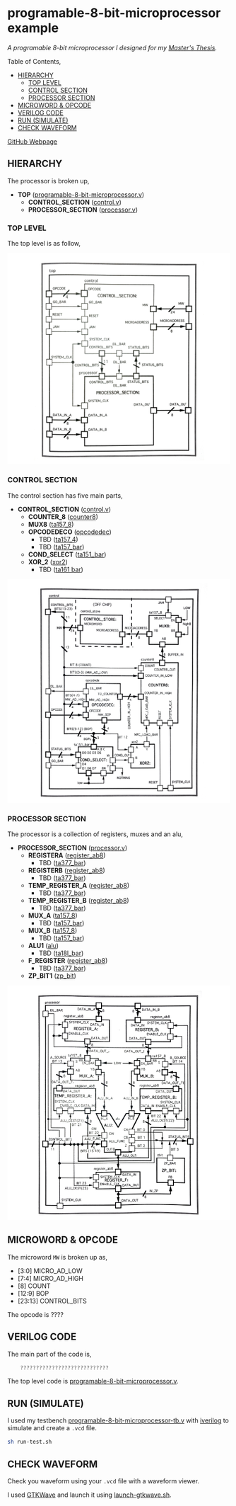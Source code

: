 # programable-8-bit-microprocessor example

_A programable 8-bit microprocessor I designed for my
[Master's Thesis](https://github.com/JeffDeCola/my-masters-thesis)._

Table of Contents,

* [HIERARCHY](https://github.com/JeffDeCola/my-systemverilog-examples/tree/master/systems/microprocessors/programable-8-bit-microprocessor#hierarchy)
  * [TOP LEVEL](https://github.com/JeffDeCola/my-systemverilog-examples/tree/master/systems/microprocessors/programable-8-bit-microprocessor#top-level)
  * [CONTROL SECTION](https://github.com/JeffDeCola/my-systemverilog-examples/tree/master/systems/microprocessors/programable-8-bit-microprocessor#control-section)
  * [PROCESSOR SECTION](https://github.com/JeffDeCola/my-systemverilog-examples/tree/master/systems/microprocessors/programable-8-bit-microprocessor#processor-section)
* [MICROWORD & OPCODE](https://github.com/JeffDeCola/my-systemverilog-examples/tree/master/systems/microprocessors/programable-8-bit-microprocessor#microword--opcode)
* [VERILOG CODE](https://github.com/JeffDeCola/my-systemverilog-examples/tree/master/systems/microprocessors/programable-8-bit-microprocessor#verilog-code)
* [RUN (SIMULATE)](https://github.com/JeffDeCola/my-systemverilog-examples/tree/master/systems/microprocessors/programable-8-bit-microprocessor#run-simulate)
* [CHECK WAVEFORM](https://github.com/JeffDeCola/my-systemverilog-examples/tree/master/systems/microprocessors/programable-8-bit-microprocessor#check-waveform)

[GitHub Webpage](https://jeffdecola.github.io/my-systemverilog-examples/)

## HIERARCHY

The processor is broken up,

* **TOP**
  ([programable-8-bit-microprocessor.v](https://github.com/JeffDeCola/my-systemverilog-examples/blob/master/systems/microprocessors/programable-8-bit-microprocessor/programable-8-bit-microprocessor.v))
  * **CONTROL_SECTION**
    ([control.v](https://github.com/JeffDeCola/my-systemverilog-examples/blob/master/systems/microprocessors/programable-8-bit-microprocessor/control/control.v))
  * **PROCESSOR_SECTION**
    ([processor.v](https://github.com/JeffDeCola/my-systemverilog-examples/blob/master/systems/microprocessors/programable-8-bit-microprocessor/processor/processor.v))

### TOP LEVEL

The top level is as follow,

![Figure-L.1-Top-Level-Block-Diagram-of-the-8-bit-Microprocessor.jpg](https://github.com/JeffDeCola/my-masters-thesis/blob/master/appendices/appendix-l/figures/Figure-L.1-Top-Level-Block-Diagram-of-the-8-bit-Microprocessor.jpg)

### CONTROL SECTION

The control section has five main parts,

* **CONTROL_SECTION**
  ([control.v](https://github.com/JeffDeCola/my-systemverilog-examples/blob/master/systems/microprocessors/programable-8-bit-microprocessor/control/control.v))
  * **COUNTER_8**
    ([counter8](https://github.com/JeffDeCola/my-systemverilog-examples/blob/master/systems/microprocessors/programable-8-bit-microprocessor/core-parts/counter8.v))
  * **MUX8**
    ([ta157_8](https://github.com/JeffDeCola/my-systemverilog-examples/blob/master/systems/microprocessors/programable-8-bit-microprocessor/core-parts/ta157_8.v))
  * **OPCODEDECO**
    ([opcodedec](https://github.com/JeffDeCola/my-systemverilog-examples/blob/master/systems/microprocessors/programable-8-bit-microprocessor/opcode/opcodedec.v))
    * TBD
      ([ta157_4]())
    * TBD
      ([ta157_bar]())
  * **COND_SELECT**
    ([ta151_bar](https://github.com/JeffDeCola/my-systemverilog-examples/blob/master/systems/microprocessors/programable-8-bit-microprocessor/core-parts/ta151_bar.v))
  * **XOR_2**
    ([xor2](https://github.com/JeffDeCola/my-systemverilog-examples/blob/master/systems/microprocessors/programable-8-bit-microprocessor/core-parts/xor2.v))
    * TBD
      ([ta161 bar]())

![Figure-L.2-Control-Block-of-the-8-bit-Microprocessor.jpg](https://github.com/JeffDeCola/my-masters-thesis/blob/master/appendices/appendix-l/figures/Figure-L.2-Control-Block-of-the-8-bit-Microprocessor.jpg)

### PROCESSOR SECTION

The processor is a collection of registers, muxes and an alu,

* **PROCESSOR_SECTION**
  ([processor.v](https://github.com/JeffDeCola/my-systemverilog-examples/blob/master/systems/microprocessors/programable-8-bit-microprocessor/processor/processor.v))
  * **REGISTERA**
    ([register_ab8](https://github.com/JeffDeCola/my-systemverilog-examples/blob/master/systems/microprocessors/programable-8-bit-microprocessor/core-parts/register_ab8.v))
    * TBD
      ([ta377_bar]())
  * **REGISTERB**
    ([register_ab8](https://github.com/JeffDeCola/my-systemverilog-examples/blob/master/systems/microprocessors/programable-8-bit-microprocessor/core-parts/register_ab8.v))
    * TBD
      ([ta377_bar]())
  * **TEMP_REGISTER_A**
    ([register_ab8](https://github.com/JeffDeCola/my-systemverilog-examples/blob/master/systems/microprocessors/programable-8-bit-microprocessor/core-parts/register_ab8.v))
    * TBD
        ([ta377_bar]())
  * **TEMP_REGISTER_B**
    ([register_ab8](https://github.com/JeffDeCola/my-systemverilog-examples/blob/master/systems/microprocessors/programable-8-bit-microprocessor/core-parts/register_ab8.v))
    * TBD
      ([ta377_bar]())
  * **MUX_A**
    ([ta157_8](https://github.com/JeffDeCola/my-systemverilog-examples/blob/master/systems/microprocessors/programable-8-bit-microprocessor/core-parts/ta157_8.v))
    * TBD
      ([ta157_bar]())
  * **MUX_B**
      ([ta157_8](https://github.com/JeffDeCola/my-systemverilog-examples/blob/master/systems/microprocessors/programable-8-bit-microprocessor/core-parts/ta157_8.v))
    * TBD
      ([ta157_bar]())
  * **ALU1**
    ([alu]())
    * TBD
      ([ta18l_bar]())
  * **F_REGISTER**
    ([register_ab8](https://github.com/JeffDeCola/my-systemverilog-examples/blob/master/systems/microprocessors/programable-8-bit-microprocessor/core-parts/register_ab8.v))
    * TBD
      ([ta377_bar]())
  * **ZP_BIT1**
    ([zp_bit]())

![Figure-L.3-Processor-Block-of-the-8-bit-Microprocessor.jpg](https://github.com/JeffDeCola/my-masters-thesis/blob/master/appendices/appendix-l/figures/Figure-L.3-Processor-Block-of-the-8-bit-Microprocessor.jpg)

## MICROWORD & OPCODE

The microword `MW` is broken up as,

* [3:0] MICRO_AD_LOW
* [7:4] MICRO_AD_HIGH
* [8] COUNT
* [12:9] BOP
* [23:13] CONTROL_BITS

The opcode is ????

## VERILOG CODE

The main part of the code is,

```verilog
    ????????????????????????????
```

The top level code is
[programable-8-bit-microprocessor.v](programable-8-bit-microprocessor.v).

## RUN (SIMULATE)

I used my testbench
[programable-8-bit-microprocessor-tb.v](programable-8-bit-microprocessor-tb.v) with
[iverilog](https://github.com/JeffDeCola/my-cheat-sheets/tree/master/hardware/tools/simulation/iverilog-cheat-sheet)
to simulate and create a `.vcd` file.

```bash
sh run-test.sh
```

## CHECK WAVEFORM

Check you waveform using your `.vcd` file with a waveform viewer.

I used [GTKWave](https://github.com/JeffDeCola/my-cheat-sheets/tree/master/hardware/tools/simulation/gtkwave-cheat-sheet)
and launch it using
[launch-gtkwave.sh](launch-gtkwave.sh).

